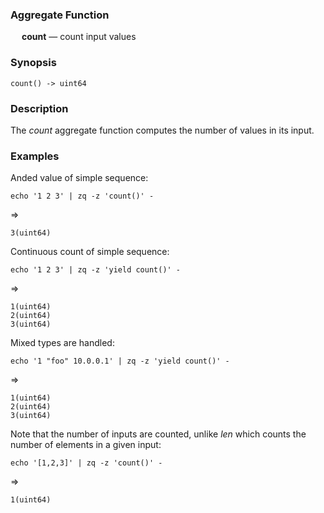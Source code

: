 ### Aggregate Function

&emsp; **count** &mdash; count input values

### Synopsis
```
count() -> uint64
```

### Description

The _count_ aggregate function computes the number of values in its input.

### Examples

Anded value of simple sequence:
```mdtest-command
echo '1 2 3' | zq -z 'count()' -
```
=>
```mdtest-output
3(uint64)
```

Continuous count of simple sequence:
```mdtest-command
echo '1 2 3' | zq -z 'yield count()' -
```
=>
```mdtest-output
1(uint64)
2(uint64)
3(uint64)
```
Mixed types are handled:
```mdtest-command
echo '1 "foo" 10.0.0.1' | zq -z 'yield count()' -
```
=>
```mdtest-output
1(uint64)
2(uint64)
3(uint64)
```

Note that the number of inputs are counted, unlike _len_ which counts the number of elements in a given input:
```mdtest-command
echo '[1,2,3]' | zq -z 'count()' -
```
=>
```mdtest-output
1(uint64)
```
